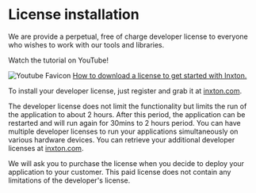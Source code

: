 # License installation

We are provide a perpetual, free of charge developer license to everyone who wishes to work with our tools and libraries.

Watch the tutorial on YouTube!

 ![Youtube Favicon](https://www.youtube.com/favicon.ico) [How to download a license to get started with Inxton.](https://www.youtube.com/watch?v=SdCjBbvDjP8)

To install your developer license, just register and grab it at [inxton.com](https://www.inxton.com/getting-started).

The developer license does not limit the functionality but limits the run of the application to about 2 hours. After this period, the application can be restarted and will run again for 30mins to 2 hours period. You can have multiple developer licenses to run your applications simultaneously on various hardware devices. You can retrieve your additional developer licenses at [inxton.com](inxton.com).

We will ask you to purchase the license when you decide to deploy your application to your customer. This paid license does not contain any limitations of the developer's license.
